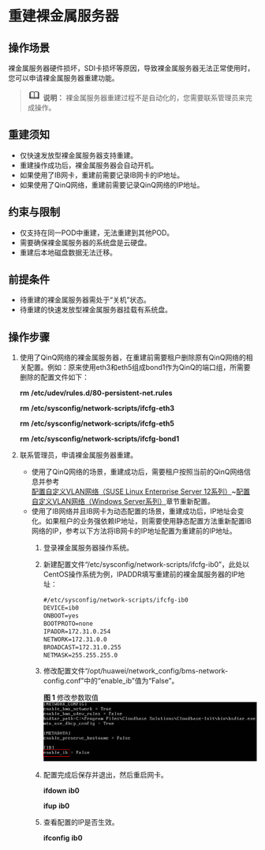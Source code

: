 # 重建裸金属服务器<a name="bms_01_0039"></a>

## 操作场景<a name="section60394636111543"></a>

裸金属服务器硬件损坏，SDI卡损坏等原因，导致裸金属服务器无法正常使用时，您可以申请裸金属服务器重建功能。

>![](public_sys-resources/icon-note.gif) **说明：** 
>裸金属服务器重建过程不是自动化的，您需要联系管理员来完成操作。

## 重建须知<a name="section37447471165714"></a>

-   仅快速发放型裸金属服务器支持重建。
-   重建操作成功后，裸金属服务器会自动开机。
-   如果使用了IB网卡，重建前需要记录IB网卡的IP地址。
-   如果使用了QinQ网络，重建前需要记录QinQ网络的IP地址。

## 约束与限制<a name="section4500313111616"></a>

-   仅支持在同一POD中重建，无法重建到其他POD。
-   需要确保裸金属服务器的系统盘是云硬盘。
-   重建后本地磁盘数据无法迁移。

## 前提条件<a name="section2641260214160"></a>

-   待重建的裸金属服务器需处于“关机”状态。
-   待重建的快速发放型裸金属服务器挂载有系统盘。

## 操作步骤<a name="section1234316614565"></a>

1.  使用了QinQ网络的裸金属服务器，在重建前需要租户删除原有QinQ网络的相关配置。例如：原来使用eth3和eth5组成bond1作为QinQ的端口组，所需要删除的配置文件如下：

    **rm** **/etc/udev/rules.d/80-persistent-net.rules**

    **rm** **/etc/sysconfig/network-scripts/ifcfg-eth3**

    **rm** **/etc/sysconfig/network-scripts/ifcfg-eth5**

    **rm** **/etc/sysconfig/network-scripts/ifcfg-bond1**

2.  联系管理员，申请裸金属服务器重建。
    -   使用了QinQ网络的场景，重建成功后，需要租户按照当前的QinQ网络信息并参考[配置自定义VLAN网络（SUSE Linux Enterprise Server 12系列）](配置自定义VLAN网络（SUSE-Linux-Enterprise-Server-12系列）.md)\~[配置自定义VLAN网络（Windows Server系列）](配置自定义VLAN网络（Windows-Server系列）.md)章节重新配置。
    -   使用了IB网络并且IB网卡为动态配置的场景，重建成功后，IP地址会变化。如果租户的业务强依赖IP地址，则需要使用静态配置方法重新配置IB网络的IP，参考以下方法将IB网卡的IP地址配置为重建前的IP地址。
        1.  登录裸金属服务器操作系统。
        2.  新建配置文件“/etc/sysconfig/network-scripts/ifcfg-ib0”，此处以CentOS操作系统为例，IPADDR填写重建前的裸金属服务器的IP地址：

            ```
            #/etc/sysconfig/network-scripts/ifcfg-ib0
            DEVICE=ib0
            ONBOOT=yes
            BOOTPROTO=none
            IPADDR=172.31.0.254
            NETWORK=172.31.0.0
            BROADCAST=172.31.0.255
            NETMASK=255.255.255.0
            ```

        3.  修改配置文件“/opt/huawei/network\_config/bms-network-config.conf”中的“enable\_ib”值为“False”。

            **图 1**  修改参数取值<a name="fig33321881271"></a>  
            ![](figures/修改参数取值.png "修改参数取值")

        4.  配置完成后保存并退出，然后重启网卡。

            **ifdown** **ib0**

            **ifup** **ib0**

        5.  查看配置的IP是否生效。

            **ifconfig** **ib0**




